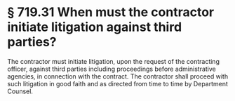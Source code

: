 # § 719.31   When must the contractor initiate litigation against third parties?

The contractor must initiate litigation, upon the request of the contracting officer, against third parties including proceedings before administrative agencies, in connection with the contract. The contractor shall proceed with such litigation in good faith and as directed from time to time by Department Counsel.




